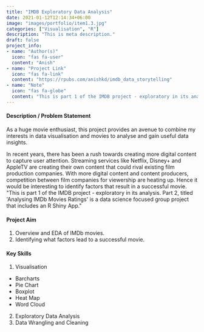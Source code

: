 ```yaml
---
title: "IMDB Exploratory Data Analysis"
date: 2021-01-12T12:14:34+06:00
image: "images/portfolio/item1.3.jpg"
categories: ["Visualisation", "R"]
description: "This is meta description."
draft: false
project_info:
- name: "Author(s)"
  icon: "fas fa-user"
  content: "Anish"
- name: "Project Link"
  icon: "fas fa-link"
  content: "https://rpubs.com/anishkd/imdb_data_storytelling"
- name: "Note"
  icon: "fas fa-globe"
  content: "This is part 1 of the IMDB project - exploratory in its analysis. Part 2, titled ('Analysing IMDb Movies Ratings')[https://movieanalytics.netlify.app/] is a data science focused group project that includes an R [Shiny App](https://bit.ly/35V6xo4)."
--- 
```


#### Description / Problem Statement

As a huge movie enthusiast, this project provides an avenue to combine my interests in data visualisation and movies to analyse and gain useful data insights.

In recent years, there has been a rush towards creating more digital content to capture user attention. Streaming services like Netflix, Disney+ and AppleTV are creating their own content that could rival existing film production companies. With more digital content and content producers, competition between film companies for viewership are heating up. Hence it would be interesting to identify factors that result in a successful movie.
"This is part 1 of the IMDB project - exploratory in its analysis. Part 2, titled 'Analysing IMDb Movies Ratings' is a data science focused group project that includes an R Shiny App."

#### Project Aim

1. Overview and EDA of IMDb movies.
2. Identifying what factors lead to a successful movie.

#### Key Skills

1. Visualisation
- Barcharts
- Pie Chart
- Boxplot
- Heat Map
- Word Cloud
2. Exploratory Data Analysis
3. Data Wrangling and Cleaning